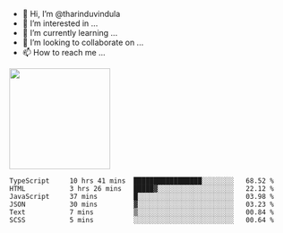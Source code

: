 - 👋 Hi, I’m @tharinduvindula
- 👀 I’m interested in ...
- 🌱 I’m currently learning ...
- 💞️ I’m looking to collaborate on ...
- 📫 How to reach me ...

<!---
tharinduvindula/tharinduvindula is a ✨ special ✨ repository because its `README.md` (this file) appears on your GitHub profile.
You can click the Preview link to take a look at your changes.
--->

<img height="180em" src="https://github-readme-stats.vercel.app/api?username=tharinduvindula&show_icons=true&hide_border=false&&count_private=true&include_all_commits=true" />


<!--START_SECTION:waka-->

```text
TypeScript     10 hrs 41 mins  █████████████████░░░░░░░░   68.52 %
HTML           3 hrs 26 mins   █████▓░░░░░░░░░░░░░░░░░░░   22.12 %
JavaScript     37 mins         █░░░░░░░░░░░░░░░░░░░░░░░░   03.98 %
JSON           30 mins         ▓░░░░░░░░░░░░░░░░░░░░░░░░   03.23 %
Text           7 mins          ▒░░░░░░░░░░░░░░░░░░░░░░░░   00.84 %
SCSS           5 mins          ░░░░░░░░░░░░░░░░░░░░░░░░░   00.64 %
```

<!--END_SECTION:waka-->
